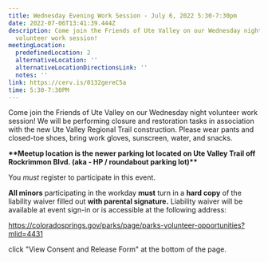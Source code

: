 ```yaml
---
title: Wednesday Evening Work Session - July 6, 2022 5:30-7:30pm
date: 2022-07-06T13:41:39.444Z
description: Come join the Friends of Ute Valley on our Wednesday night
  volunteer work session!
meetingLocation:
  predefinedLocation: 2
  alternativeLocation: ''
  alternativeLocationDirectionsLink: ''
  notes: ''
link: https://cerv.is/0132gereC5a
time: 5:30-7:30PM
---
```


Come join the Friends of Ute Valley on our Wednesday night volunteer work session! We will be performing closure and restoration tasks in association with the new Ute Valley Regional Trail construction. Please wear pants and closed-toe shoes, bring work gloves, sunscreen, water, and snacks.

**\*\***Meetup location is the newer parking lot located on Ute Valley Trail off Rockrimmon Blvd. (aka - HP / roundabout parking lot)**\*\***

You _must_ register to participate in this event.

**All minors** participating in the workday **must** turn in a **hard copy** of the liability waiver filled out **with parental signature.** Liability waiver will be available at event sign-in or is accessible at the following address:

<https://coloradosprings.gov/parks/page/parks-volunteer-opportunities?mlid=4431>

click "View Consent and Release Form" at the bottom of the page.
